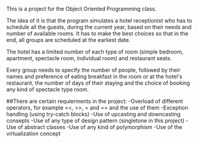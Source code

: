 This is a project for the Object Oriented Programming class.

The idea of it is that the program simulates a hotel receptionist who has to schedule all the guests, during the current year, based on their needs and number of available rooms. It has to make the best choices so that in the end, all groups are scheduled at the earliest date.

The hotel has a limited number of each type of room (simple bedroom, apartment, spectacle room, individual room) and restaurant seats.

Every group needs to specify the number of people, followed by their names and preference of eating breakfast in the room or at the hotel's restaurant, the number of days of their staying and the choice of booking any kind of spectacle type room.

##There are certain requierments in the project:
-Overload of different operators, for example <<, >>, = and == and the use of them
-Exception handling (using try-catch blocks)
-Use of upcasting and downcasting consepts
-Use of any type of design pattern (singletone in this project)
-Use of abstract classes
-Use of any kind of polymorphism
-Use of the virtualization concept
